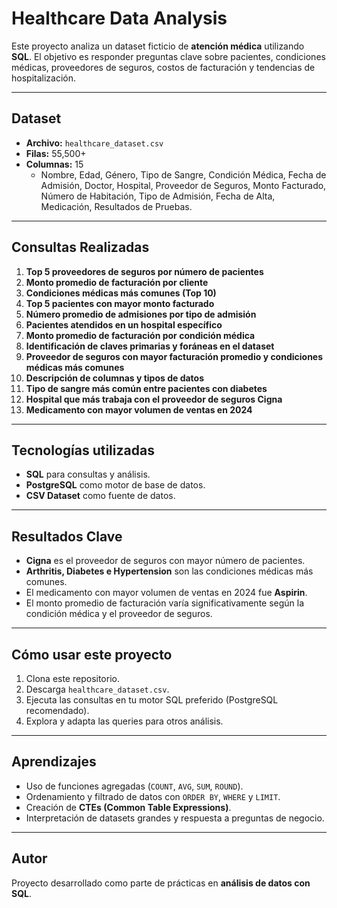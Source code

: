 # Healthcare Data Analysis

Este proyecto analiza un dataset ficticio de **atención médica** utilizando **SQL**. El objetivo es responder preguntas clave sobre pacientes, condiciones médicas, proveedores de seguros, costos de facturación y tendencias de hospitalización.

---

## Dataset
- **Archivo:** `healthcare_dataset.csv`
- **Filas:** 55,500+
- **Columnas:** 15  
  - Nombre, Edad, Género, Tipo de Sangre, Condición Médica, Fecha de Admisión, Doctor, Hospital, Proveedor de Seguros, Monto Facturado, Número de Habitación, Tipo de Admisión, Fecha de Alta, Medicación, Resultados de Pruebas.

---

## Consultas Realizadas

1. **Top 5 proveedores de seguros por número de pacientes**
2. **Monto promedio de facturación por cliente**
3. **Condiciones médicas más comunes (Top 10)**
4. **Top 5 pacientes con mayor monto facturado**
5. **Número promedio de admisiones por tipo de admisión**
6. **Pacientes atendidos en un hospital específico**
7. **Monto promedio de facturación por condición médica**
8. **Identificación de claves primarias y foráneas en el dataset**
9. **Proveedor de seguros con mayor facturación promedio y condiciones médicas más comunes**
10. **Descripción de columnas y tipos de datos**
11. **Tipo de sangre más común entre pacientes con diabetes**
12. **Hospital que más trabaja con el proveedor de seguros Cigna**
13. **Medicamento con mayor volumen de ventas en 2024**

---

## Tecnologías utilizadas
- **SQL** para consultas y análisis.
- **PostgreSQL** como motor de base de datos.
- **CSV Dataset** como fuente de datos.

---

## Resultados Clave
- **Cigna** es el proveedor de seguros con mayor número de pacientes.
- **Arthritis, Diabetes e Hypertension** son las condiciones médicas más comunes.
- El medicamento con mayor volumen de ventas en 2024 fue **Aspirin**.
- El monto promedio de facturación varía significativamente según la condición médica y el proveedor de seguros.

---

## Cómo usar este proyecto
1. Clona este repositorio.
2. Descarga `healthcare_dataset.csv`.
3. Ejecuta las consultas en tu motor SQL preferido (PostgreSQL recomendado).
4. Explora y adapta las queries para otros análisis.

---

## Aprendizajes
- Uso de funciones agregadas (`COUNT`, `AVG`, `SUM`, `ROUND`).
- Ordenamiento y filtrado de datos con `ORDER BY`, `WHERE` y `LIMIT`.
- Creación de **CTEs (Common Table Expressions)**.
- Interpretación de datasets grandes y respuesta a preguntas de negocio.

---

## Autor
Proyecto desarrollado como parte de prácticas en **análisis de datos con SQL**.
